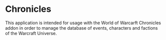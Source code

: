 # Chronicles

This application is intended for usage with the World of Warcarft Chronicles addon in order to manage the database of events, characters and factions of the Warcraft Universe.
